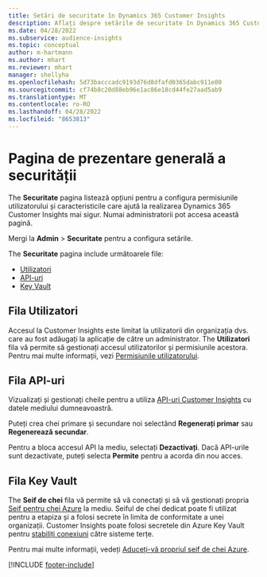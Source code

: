 ```yaml
---
title: Setări de securitate în Dynamics 365 Customer Insights
description: Aflați despre setările de securitate în Dynamics 365 Customer Insights.
ms.date: 04/28/2022
ms.subservice: audience-insights
ms.topic: conceptual
author: m-hartmann
ms.author: mhart
ms.reviewer: mhart
manager: shellyha
ms.openlocfilehash: 5d73bacccadc9193d76d8dfafd0365dabc911e00
ms.sourcegitcommit: cf74b8c20d88eb96e1ac86e18cd44fe27aad5ab9
ms.translationtype: MT
ms.contentlocale: ro-RO
ms.lasthandoff: 04/28/2022
ms.locfileid: "8653813"
---
```

# <a name="security-overview-page"></a>Pagina de prezentare generală a securității

The **Securitate** pagina listează opțiuni pentru a configura permisiunile utilizatorului și caracteristicile care ajută la realizarea Dynamics 365 Customer Insights mai sigur. Numai administratorii pot accesa această pagină. 

Mergi la **Admin** > **Securitate** pentru a configura setările.

The **Securitate** pagina include următoarele file:
- [Utilizatori](#users-tab)
- [API-uri](#apis-tab)
- [Key Vault](#key-vault-tab)

## <a name="users-tab"></a>Fila Utilizatori

Accesul la Customer Insights este limitat la utilizatorii din organizația dvs. care au fost adăugați la aplicație de către un administrator. The **Utilizatori** fila vă permite să gestionați accesul utilizatorilor și permisiunile acestora. Pentru mai multe informații, vezi [Permisiunile utilizatorului](permissions.md).

## <a name="apis-tab"></a>Fila API-uri

Vizualizați și gestionați cheile pentru a utiliza [API-uri Customer Insights](apis.md) cu datele mediului dumneavoastră.

Puteți crea chei primare și secundare noi selectând **Regenerați primar** sau **Regenerează secundar**. 

Pentru a bloca accesul API la mediu, selectați **Dezactivați**. Dacă API-urile sunt dezactivate, puteți selecta **Permite** pentru a acorda din nou acces.

## <a name="key-vault-tab"></a>Fila Key Vault

The **Seif de chei** fila vă permite să vă conectați și să vă gestionați propria [Seif pentru chei Azure](/azure/key-vault/general/basic-concepts) la mediu.
Seiful de chei dedicat poate fi utilizat pentru a etapiza și a folosi secrete în limita de conformitate a unei organizații. Customer Insights poate folosi secretele din Azure Key Vault pentru [stabiliți conexiuni](connections.md) către sisteme terțe.

Pentru mai multe informații, vedeți [Aduceți-vă propriul seif de chei Azure](use-azure-key-vault.md).


[!INCLUDE [footer-include](includes/footer-banner.md)]
